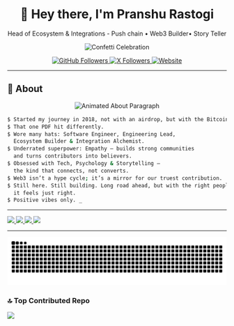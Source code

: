<h1 align="center">👋 Hey there, I'm <b>Pranshu Rastogi</b></h1>

<p align="center">
   Head of Ecosystem & Integrations - Push chain • Web3 Builder• Story Teller
</p>
<p align="center">
  <img src="https://media.giphy.com/media/l0MYt5jPR6QX5pnqM/giphy.gif" width="200" alt="Confetti Celebration"/>
</p>


<p align="center">
  <a href="https://github.com/pranshurastogi">
    <img src="https://img.shields.io/github/followers/pranshurastogi?label=Follow&style=social" alt="GitHub Followers"/>
  </a>
  <a href="https://twitter.com/pranshurastogii">
    <img src="https://img.shields.io/twitter/follow/pranshurastogii?label=Follow&style=social" alt="X Followers"/>
  </a>
  <a href="https://pranshurastogi.com">
    <img src="https://img.shields.io/badge/🌐-pranshurastogi.com-blue?style=flat-square" alt="Website"/>
  </a>
</p>

---

## 🌟 About

<p align="center">
  <img
    src="https://readme-typing-svg.herokuapp.com?font=Fira%20Code&size=18&color=00FF99&background=000000&center=true&width=1500&height=300&duration=200&pause=3000&multiline=true&repeat=false&lines=Started%20my%20journey%20in%202018%2C%20not%20with%20an%20airdrop%2C%20but%20with%20the%20Bitcoin%20whitepaper.%20That%20one%20PDF%20hit%20differently.;Since%20then%2C%20I%27ve%20worn%20many%20hats%3A%20software%20engineer%2C%20engineering%20lead%2C%20and%20ecosystem%20builder.;Now%2C%20I%20help%20grow%20ecosystems%20and%20forge%20integrations%20that%20matter.;Along%20the%20way%2C%20I%27ve%20realized%20one%20underrated%20superpower%3A%20empathy.%20It%27s%20what%20builds%20strong%20communities%2C%20aligns%20people%2C%20and%20turns%20contributors%20into%20believers.;I%27m%20deeply%20obsessed%20with%20tech%2C%20psychology%2C%20and%20storytelling%E2%80%94the%20kind%20that%20connects%2C%20not%20just%20converts.;I%20believe%20we%27re%20not%20just%20building%20products%20here%3B%20we%27re%20building%20purpose.;For%20me%2C%20Web3%20isn%27t%20a%20hype%20cycle.%20It%27s%20a%20mirror%E2%80%94a%20place%20to%20find%20our%20truest%20contribution.;Still%20here.%20Still%20building.%20Long%20road%20ahead%2C%20but%20with%20the%20right%20people%2C%20it%20feels%20just%20right.%20Positive%20vibes%20only.%20%E2%96%A0"
    alt="Animated About Paragraph"
  />
</p>



```bash
$ Started my journey in 2018, not with an airdrop, but with the Bitcoin whitepaper.
$ That one PDF hit differently.
$ Wore many hats: Software Engineer, Engineering Lead,
  Ecosystem Builder & Integration Alchemist.
$ Underrated superpower: Empathy — builds strong communities
  and turns contributors into believers.
$ Obsessed with Tech, Psychology & Storytelling —
  the kind that connects, not converts.
$ Web3 isn’t a hype cycle; it’s a mirror for our truest contribution.
$ Still here. Still building. Long road ahead, but with the right people,
  it feels just right.
$ Positive vibes only. _
```
---
<a href="https://github.com/pranshurastogi/github-readme-stats#gh-dark-mode-only">
  <img height=200 src="https://github-readme-stats.vercel.app/api?username=pranshurastogi&show_icons=true&theme=gotham#gh-dark-mode-only" />
</a>
<a href="https://github.com/pranshurastogi/github-readme-stats#gh-dark-mode-only">
  <img height=200 src="https://github-readme-stats.vercel.app/api/top-langs/?username=pranshurastogi&layout=compact&langs_count=8&hide=jupyter%20notebook&card_width=330&theme=gotham#gh-dark-mode-only" />
</a>
<a href="https://github.com/pranshurastogi/github-readme-stats#gh-light-mode-only">
  <img height=200 src="https://github-readme-stats.vercel.app/api?username=pranshurastogi&show_icons=true&theme=catppuccin_latte#gh-light-mode-only" />
</a>
<a href="https://github.com/pranshurastogi/github-readme-stats#gh-light-mode-only">
  <img height=200 src="https://github-readme-stats.vercel.app/api/top-langs/?username=pranshurastogi&layout=compact&langs_count=8&hide=jupyter%20notebook&card_width=330&theme=catppuccin_latte#gh-light-mode-only" />
</a>

---
<picture>
  <source media="(prefers-color-scheme: dark)" srcset="https://raw.githubusercontent.com/huiishan99/huiishan99/output/github-contribution-grid-snake-dark.svg">
  <source media="(prefers-color-scheme: light)" srcset="https://raw.githubusercontent.com/huiishan99/huiishan99/output/github-contribution-grid-snake.svg">
  <img alt="github contribution grid snake animation" src="https://raw.githubusercontent.com/huiishan99/huiishan99/output/github-contribution-grid-snake.svg">
</picture> 



### 🔝 Top Contributed Repo
![](https://github-contributor-stats.vercel.app/api?username=pranshurastogi&limit=5&theme=tokyonight&combine_all_yearly_contributions=true)





<!--
**pranshurastogi/Pranshurastogi** is a ✨ _special_ ✨ repository because its `README.md` (this file) appears on your GitHub profile.

Here are some ideas to get you started:

- 🔭 I’m currently working on ...
- 🌱 I’m currently learning ...
- 👯 I’m looking to collaborate on ...
- 🤔 I’m looking for help with ...
- 💬 Ask me about ...
- 📫 How to reach me: ...
- 😄 Pronouns: ...
- ⚡ Fun fact: ...
-->
